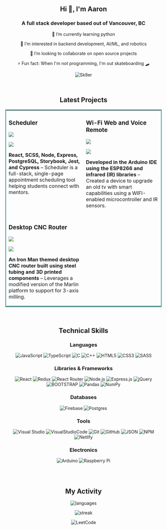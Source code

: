 <section align="center">
<h1>Hi 👋, I'm Aaron </h1>
<h3>A full stack developer based out of Vancouver, BC</h3>

🔭 I’m currently learning python

🌱 I’m interested in backend development, AI/ML, and robotics

🤝 I’m looking to collaborate on open source projects

⚡ Fun fact: When I'm not programming, I'm out skateboarding 🛹

![Sk8er](https://user-images.githubusercontent.com/101907461/199155072-030b16a8-553f-48f8-be15-1de09746ade1.gif)

</section>

<br>

<section align="center">
<h2>Latest Projects</h2>
<table bordercolor="#66b2b2">
  <tr>
    <td width="50%" valign="top">
      <h3>Scheduler</h3>

![](https://user-images.githubusercontent.com/101907461/198912461-d302a858-0a79-4715-a114-9e8de5a9cc49.png)

  <p>
  <a href="https://github.com/chunloy/scheduler" target="_blank">
    <img src="https://img.shields.io/badge/Code-black?style=for-the-badge&logo=github">
  </a>  
      </p>
        <p><strong> React, SCSS, Node, Express, PostgreSQL, Storybook, Jest, and Cypress</strong> – Scheduler is a full-stack, single-page appointment scheduling tool helping students connect with mentors.</p>
    </td>
    <td width="50%" valign="top">
      <h3>Wi-Fi Web and Voice Remote</h3>

![](https://user-images.githubusercontent.com/101907461/198857975-40d67592-6b41-48d0-960b-b086a7230496.jpg)

  <p>
  <a href="https://github.com/chunloy/wifi-web-voice-remote" target="_blank">
    <img src="https://img.shields.io/badge/Code-black?style=for-the-badge&logo=github">
  </a>  
      </p>
        <p><strong>Developed in the Arduino IDE using the ESP8266 and infrared (IR) libraries</strong> – Created a device to upgrade an old tv with smart capabilities using a WIFI-enabled microcontroller and IR sensors.</p>
    </td>
  </tr>
  
  <tr>
<td width="50%" valign="top">
      <h3>Desktop CNC Router</h3>

![](https://user-images.githubusercontent.com/101907461/198864499-5bbf4c53-9ba6-46de-b318-ab3bd06fe02f.jpeg)

  <p>
  <a href="https://github.com/chunloy/desktop-cnc-router" target="_blank">
    <img src="https://img.shields.io/badge/Code-black?style=for-the-badge&logo=github">
  </a>  
      </p>
        <p><strong>An Iron Man themed desktop CNC router built using steel tubing and 3D printed components</strong> – Leverages a modified version of the Marlin platform to support for 3-axis milling.</p>
    </td>
    
  </tr>
</table>
</section>

<br>

<section align="center">
<h2>Technical Skills</h2>
<p>
<h3>Languages</h3>

![JavaScript](https://img.shields.io/badge/javascript-%23323330.svg?style=for-the-badge&logo=javascript&logoColor=%23F7DF1E)
![TypeScript](https://img.shields.io/badge/typescript-%23007ACC.svg?style=for-the-badge&logo=typescript&logoColor=white)
![C](https://img.shields.io/badge/c-%2300599C.svg?style=for-the-badge&logo=c&logoColor=white)
![C++](https://img.shields.io/badge/c++-%2300599C.svg?style=for-the-badge&logo=c%2B%2B&logoColor=white)
![HTML5](https://img.shields.io/badge/html5-%23E34F26.svg?style=for-the-badge&logo=html5&logoColor=white)
![CSS3](https://img.shields.io/badge/css3-%231572B6.svg?style=for-the-badge&logo=css3&logoColor=white)
![SASS](https://img.shields.io/badge/SASS-hotpink.svg?style=for-the-badge&logo=SASS&logoColor=white)

<h3>Libraries & Frameworks</h3>

![React](https://img.shields.io/badge/react-%2320232a.svg?style=for-the-badge&logo=react&logoColor=%2361DAFB)
![Redux](https://img.shields.io/badge/redux-%23593d88.svg?style=for-the-badge&logo=redux&logoColor=white)
![React Router](https://img.shields.io/badge/React_Router-CA4245?style=for-the-badge&logo=react-router&logoColor=white)
![Node.js](https://img.shields.io/badge/Node.js-339933?style=for-the-badge&logo=nodedotjs&logoColor=white)
![Express.js](https://img.shields.io/badge/express.js-%23404d59.svg?style=for-the-badge&logo=express&logoColor=%2361DAFB)
![jQuery](https://img.shields.io/badge/jquery-%230769AD.svg?style=for-the-badge&logo=jquery&logoColor=white)
![BOOTSTRAP](https://img.shields.io/badge/bootstrap-%23563D7C.svg?style=for-the-badge&logo=bootstrap&logoColor=white)
![Pandas](https://img.shields.io/badge/pandas-%23150458.svg?style=for-the-badge&logo=pandas&logoColor=white)
![NumPy](https://img.shields.io/badge/numpy-%23013243.svg?style=for-the-badge&logo=numpy&logoColor=white)

<h3>Databases</h3>

![Firebase](https://img.shields.io/badge/Firebase-039BE5?style=for-the-badge&logo=Firebase&logoColor=white)
![Postgres](https://img.shields.io/badge/postgres-%23316192.svg?style=for-the-badge&logo=postgresql&logoColor=white)

<h3>Tools</h3>

![Visual Studio](https://img.shields.io/badge/Visual%20Studio-5C2D91.svg?style=for-the-badge&logo=visual-studio&logoColor=white)
![VisualStudioCode](https://img.shields.io/badge/vscode-1f425f?logo=visualstudiocode&logoColor=0078d4&style=for-the-badge)
![Git](https://img.shields.io/badge/git-%23F05033.svg?style=for-the-badge&logo=git&logoColor=white)
![GitHub](https://img.shields.io/badge/github-%23121011.svg?style=for-the-badge&logo=github&logoColor=white)
![JSON](https://img.shields.io/badge/JSON-272b33?logo=JSON&logoColor=lightgrey&style=for-the-badge)
![NPM](https://img.shields.io/badge/npm-272b33?logo=npm&logoColor=cb3837&style=for-the-badge)
![Netlify](https://img.shields.io/badge/Netlify-00C7B7?style=for-the-badge&logo=netlify&logoColor=white)

<h3>Electronics</h3>

![Arduino](https://img.shields.io/badge/-Arduino-00979D?style=for-the-badge&logo=Arduino&logoColor=white)
![Raspberry Pi](https://img.shields.io/badge/-RaspberryPi-C51A4A?style=for-the-badge&logo=Raspberry-Pi)

</p>

<br>

</section>

<br>


<section align="center">
<h2>My Activity</h2>
<p>

</p>
 <img src="https://github-readme-stats.vercel.app/api/top-langs/?username=chunloy&langs_count=6&layout=compact&theme=dark&hide_border=true" alt="languages"/>
  </p>
  <p>
  <img src="https://github-readme-streak-stats.herokuapp.com/?user=chunloy&theme=dark&hide_border=true" alt="streak" />
  </p>
  <p>
  <img alt="LeetCode" src="https://leetcard.jacoblin.cool/not---aaron?border=0&hide=ranking,total-solved-text,easy-solved-count,medium-solved-count,hard-solved-count" />
  </p>
</section>
